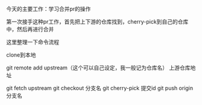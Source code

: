 今天的主要工作：学习合并pr的操作

第一次接手这种pr工作，首先把上下游的仓库找到，cherry-pick到自己的仓库中，然后再进行合并

这里整理一下命令流程

clone到本地

git remote add upstream（这个可以自己设定，我一般记为仓库名） 上游仓库地址

git fetch upstream
git checkout 分支名
git cherry-pick 提交id
git push origin 分支名
